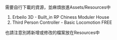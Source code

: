 需要自行下載的資源，並麻煩放進Assets/Resources中
1. Erbeilo 3D - Built_in RP Chiness Moduler House
2. Third Person Controller - Basic Locomotion FREE

也請注意別將新增或修改的檔案放在Resources中